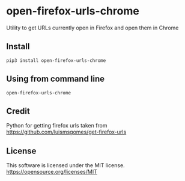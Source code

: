 # open-firefox-urls-chrome

Utility to get URLs currently open in Firefox and open them in Chrome


## Install
    pip3 install open-firefox-urls-chrome
    
    
## Using from command line
    open-firefox-urls-chrome

## Credit
Python for getting firefox urls taken from https://github.com/luismsgomes/get-firefox-urls


## License
This software is licensed under the MIT license.
https://opensource.org/licenses/MIT
